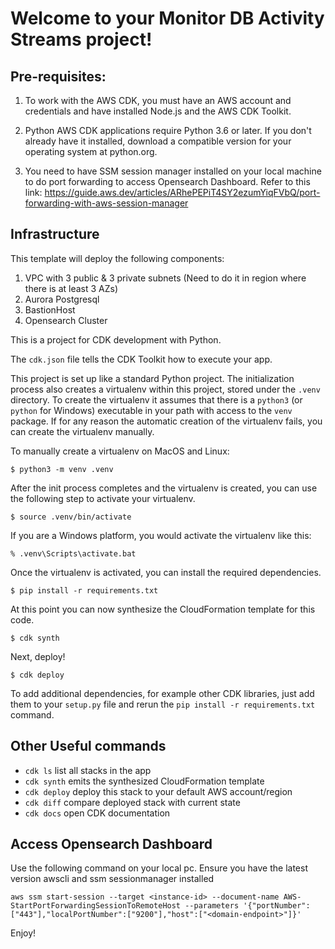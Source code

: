 
# Welcome to your Monitor DB Activity Streams project!

## Pre-requisites:
1. To work with the AWS CDK, you must have an AWS account and credentials and have installed Node.js and the AWS CDK Toolkit. 

2. Python AWS CDK applications require Python 3.6 or later. If you don't already have it installed, download a compatible version 
for your operating system at python.org.

3. You need to have SSM session manager installed on your local machine to do port forwarding to access Opensearch Dashboard.
Refer to this link: https://guide.aws.dev/articles/ARhePEPiT4SY2ezumYiqFVbQ/port-forwarding-with-aws-session-manager

## Infrastructure
This template will deploy the following components:
1. VPC with 3 public & 3 private subnets (Need to do it in region where there is at least 3 AZs)
2. Aurora Postgresql
3. BastionHost
4. Opensearch Cluster



This is a project for CDK development with Python.

The `cdk.json` file tells the CDK Toolkit how to execute your app.

This project is set up like a standard Python project.  The initialization
process also creates a virtualenv within this project, stored under the `.venv`
directory.  To create the virtualenv it assumes that there is a `python3`
(or `python` for Windows) executable in your path with access to the `venv`
package. If for any reason the automatic creation of the virtualenv fails,
you can create the virtualenv manually.

To manually create a virtualenv on MacOS and Linux:

```
$ python3 -m venv .venv
```

After the init process completes and the virtualenv is created, you can use the following
step to activate your virtualenv.

```
$ source .venv/bin/activate
```

If you are a Windows platform, you would activate the virtualenv like this:

```
% .venv\Scripts\activate.bat
```

Once the virtualenv is activated, you can install the required dependencies.

```
$ pip install -r requirements.txt
```

At this point you can now synthesize the CloudFormation template for this code.

```
$ cdk synth
```

Next, deploy!
```
$ cdk deploy
```

To add additional dependencies, for example other CDK libraries, just add
them to your `setup.py` file and rerun the `pip install -r requirements.txt`
command.

## Other Useful commands

 * `cdk ls`          list all stacks in the app
 * `cdk synth`       emits the synthesized CloudFormation template
 * `cdk deploy`      deploy this stack to your default AWS account/region
 * `cdk diff`        compare deployed stack with current state
 * `cdk docs`        open CDK documentation

## Access Opensearch Dashboard
Use the following command on your local pc.
Ensure you have the latest version awscli and ssm sessionmanager installed

`aws ssm start-session --target <instance-id> --document-name AWS-StartPortForwardingSessionToRemoteHost --parameters '{"portNumber": ["443"],"localPortNumber":["9200"],"host":["<domain-endpoint>"]}'`

Enjoy!
